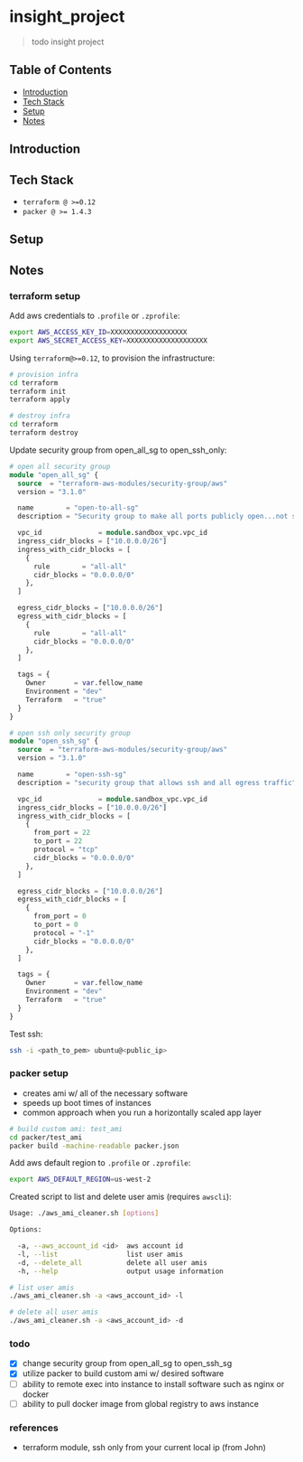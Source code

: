# insight_project
> todo insight project

## Table of Contents

  - [Introduction](README.md#Introduction)
  - [Tech Stack](README.md#Tech-Stack)
  - [Setup](README.md#Setup)
  - [Notes](README.md#Notes)

## Introduction

## Tech Stack

  - `terraform @ >=0.12`
  - `packer @ >= 1.4.3`

## Setup

## Notes

### terraform setup

Add aws credentials to `.profile` or `.zprofile`:
```sh
export AWS_ACCESS_KEY_ID=XXXXXXXXXXXXXXXXXXX 
export AWS_SECRET_ACCESS_KEY=XXXXXXXXXXXXXXXXXXXX
```

Using `terraform@>=0.12`, to provision the infrastructure:
```sh
# provision infra
cd terraform
terraform init
terraform apply

# destroy infra
cd terraform 
terraform destroy
```

Update security group from open_all_sg to open_ssh_only:
```terraform
# open all security group
module "open_all_sg" {
  source  = "terraform-aws-modules/security-group/aws"
  version = "3.1.0"

  name        = "open-to-all-sg"
  description = "Security group to make all ports publicly open...not secure at all"

  vpc_id              = module.sandbox_vpc.vpc_id
  ingress_cidr_blocks = ["10.0.0.0/26"]
  ingress_with_cidr_blocks = [
    {
      rule        = "all-all"
      cidr_blocks = "0.0.0.0/0"
    },
  ]

  egress_cidr_blocks = ["10.0.0.0/26"]
  egress_with_cidr_blocks = [
    {
      rule        = "all-all"
      cidr_blocks = "0.0.0.0/0"
    },
  ]

  tags = {
    Owner       = var.fellow_name
    Environment = "dev"
    Terraform   = "true"
  }
}

# open ssh only security group
module "open_ssh_sg" {
  source  = "terraform-aws-modules/security-group/aws"
  version = "3.1.0"

  name        = "open-ssh-sg"
  description = "security group that allows ssh and all egress traffic"

  vpc_id              = module.sandbox_vpc.vpc_id
  ingress_cidr_blocks = ["10.0.0.0/26"]
  ingress_with_cidr_blocks = [
    {
      from_port = 22
      to_port = 22
      protocol = "tcp"
      cidr_blocks = "0.0.0.0/0"
    },
  ]

  egress_cidr_blocks = ["10.0.0.0/26"]
  egress_with_cidr_blocks = [
    {
      from_port = 0
      to_port = 0
      protocol = "-1"
      cidr_blocks = "0.0.0.0/0"
    },
  ]

  tags = {
    Owner       = var.fellow_name
    Environment = "dev"
    Terraform   = "true"
  }
}
```

Test ssh:
```sh
ssh -i <path_to_pem> ubuntu@<public_ip>
```

### packer setup

 - creates ami w/ all of the necessary software
 - speeds up boot times of instances
 - common approach when you run a horizontally scaled app layer

```sh
# build custom ami: test_ami
cd packer/test_ami
packer build -machine-readable packer.json
```
Add aws default region to `.profile` or `.zprofile`:
```sh
export AWS_DEFAULT_REGION=us-west-2
```

Created script to list and delete user amis (requires `awscli`):

```sh
Usage: ./aws_ami_cleaner.sh [options]

Options:

  -a, --aws_account_id <id>  aws account id
  -l, --list                 list user amis
  -d, --delete_all           delete all user amis
  -h, --help                 output usage information
```

```sh
# list user amis
./aws_ami_cleaner.sh -a <aws_account_id> -l

# delete all user amis
./aws_ami_cleaner.sh -a <aws_account_id> -d
```

### todo

  - [x] change security group from open_all_sg to open_ssh_sg
  - [x] utilize packer to build custom ami w/ desired software
  - [ ] ability to remote exec into instance to install software such as nginx or docker 
  - [ ] ability to pull docker image from global registry to aws instance

### references

  - terraform module, ssh only from your current local ip (from John)